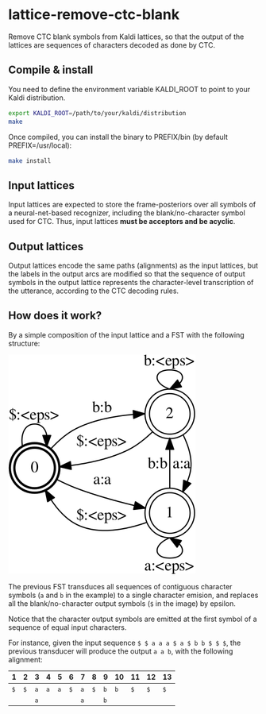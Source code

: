 # lattice-remove-ctc-blank

Remove CTC blank symbols from Kaldi lattices, so that the output of the
lattices are sequences of characters decoded as done by CTC.

## Compile & install

You need to define the environment variable KALDI_ROOT to point to your Kaldi distribution.

```bash
export KALDI_ROOT=/path/to/your/kaldi/distribution
make
```

Once compiled, you can install the binary to PREFIX/bin (by default PREFIX=/usr/local):
```bash
make install
```

## Input lattices

Input lattices are expected to store the frame-posteriors over all symbols of a 
neural-net-based recognizer, including the blank/no-character symbol used for 
CTC. Thus, input lattices **must be acceptors and be acyclic**.

## Output lattices

Output lattices encode the same paths (alignments) as the input lattices, but the
labels in the output arcs are modified so that the sequence of output symbols in
the output lattice represents the character-level transcription of the utterance,
according to the CTC decoding rules.

## How does it work?

By a simple composition of the input lattice and a FST with the following structure:

![Composition FST](egs/C.png?raw=true)

The previous FST transduces all sequences of contiguous character symbols (`a` and 
`b` in the example) to a single character emision, and replaces all the 
blank/no-character output symbols (`$` in the image) by epsilon.

Notice that the character output symbols are emitted at the first symbol of a 
sequence of equal input characters.

For instance, given the input sequence `$ $ a a a $ a $ b b $ $ $`, the previous
transducer will produce the output `a a b`, with the following alignment:

|  1  |  2  |  3  |  4  |  5  |  6  |  7  |  8  |  9  |  10 |  11 |  12 |  13 |
|-----|-----|-----|-----|-----|-----|-----|-----|-----|-----|-----|-----|-----|
| `$` | `$` | `a` | `a` | `a` | `$` | `a` | `$` | `b` | `b` | `$` | `$` | `$` |
|     |     | `a` |     |     |     | `a` |     | `b` |     |     |     |     |



